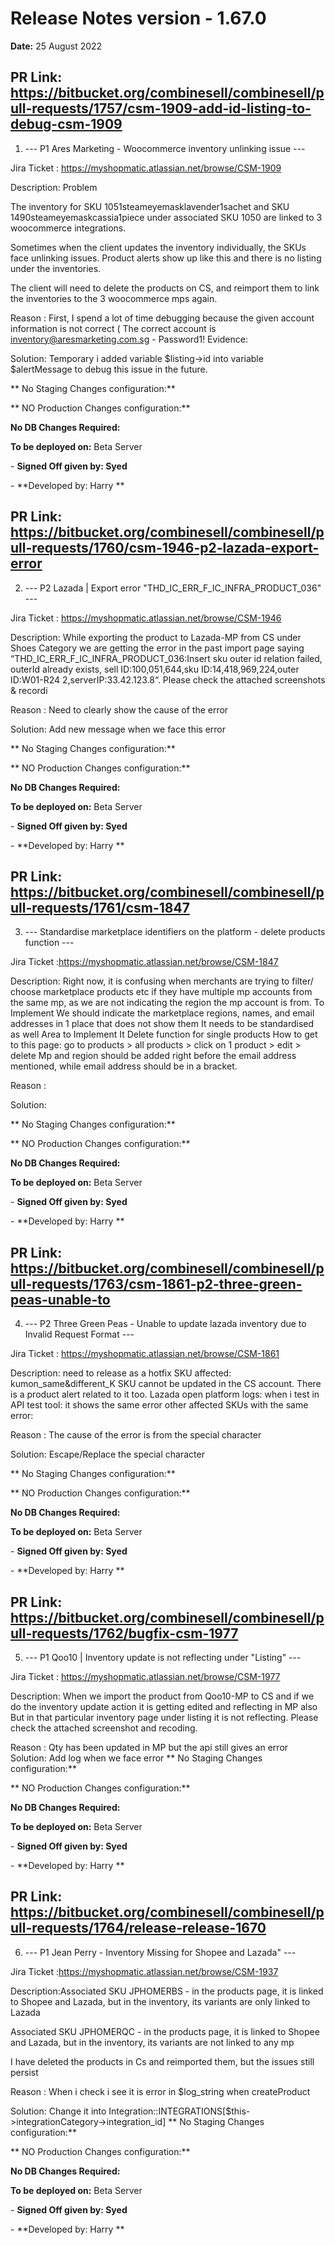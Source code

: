 # Release Notes version - 1.67.0


**Date:** 25 August 2022



## PR Link: https://bitbucket.org/combinesell/combinesell/pull-requests/1757/csm-1909-add-id-listing-to-debug-csm-1909

1. --- P1 Ares Marketing - Woocommerce inventory unlinking issue ---

Jira Ticket : https://myshopmatic.atlassian.net/browse/CSM-1909

Description: Problem

The inventory for SKU 1051steameyemasklavender1sachet and SKU 1490steameyemaskcassia1piece under associated SKU 1050 are linked to 3 woocommerce integrations. 

Sometimes when the client updates the inventory individually, the SKUs face unlinking issues. Product alerts show up like this and there is no listing under the inventories. 

The client will need to delete the products on CS, and reimport them to link the inventories to the 3 woocommerce mps again.

Reason : First, I spend a lot of time debugging because the given account information is not correct ( The correct account is inventory@aresmarketing.com.sg - Password1! Evidence:

Solution: Temporary i added variable $listing->id into variable $alertMessage to debug this issue in the future. 

** No Staging Changes configuration:**


** NO Production Changes configuration:**


**No DB Changes Required:**


**To be deployed on:** Beta Server


\- **Signed Off given by: Syed**


\- **Developed by: Harry **

## PR Link:  https://bitbucket.org/combinesell/combinesell/pull-requests/1760/csm-1946-p2-lazada-export-error

2. --- P2 Lazada | Export error "THD_IC_ERR_F_IC_INFRA_PRODUCT_036" ---

Jira Ticket : https://myshopmatic.atlassian.net/browse/CSM-1946

Description: While exporting the product to Lazada-MP from CS under Shoes Category we are getting the error in the past import page saying “THD_IC_ERR_F_IC_INFRA_PRODUCT_036:Insert sku outer id relation failed, outerId already exists, sell ID:100,051,644,sku ID:14,418,969,224,outer ID:W01-R24 2,serverIP:33.42.123.8“. Please check the attached screenshots & recordi


Reason : Need to clearly show the cause of the error

Solution:  Add new message when we face this error

** No Staging Changes configuration:**


** NO Production Changes configuration:**


**No DB Changes Required:**


**To be deployed on:** Beta Server


\- **Signed Off given by: Syed**


\- **Developed by: Harry **

## PR Link: https://bitbucket.org/combinesell/combinesell/pull-requests/1761/csm-1847

3. --- Standardise marketplace identifiers on the platform - delete products function ---

Jira Ticket :https://myshopmatic.atlassian.net/browse/CSM-1847

Description: Right now, it is confusing when merchants are trying to filter/ choose marketplace products etc if they have multiple mp accounts from the same mp, as we are not indicating the region the mp account is from.
To Implement
We should indicate the marketplace regions, names, and email addresses in 1 place that does not show them
It needs to be standardised as well
Area to Implement It
Delete function for single products
How to get to this page: go to products > all products > click on 1 product > edit > delete
Mp and region should be added right before the email address mentioned, while email address should be in a bracket.

Reason :

Solution:  

** No Staging Changes configuration:**


** NO Production Changes configuration:**


**No DB Changes Required:**


**To be deployed on:** Beta Server


\- **Signed Off given by: Syed**


\- **Developed by: Harry **

## PR Link: https://bitbucket.org/combinesell/combinesell/pull-requests/1763/csm-1861-p2-three-green-peas-unable-to

4. --- P2 Three Green Peas - Unable to update lazada inventory due to Invalid Request Format ---

Jira Ticket : https://myshopmatic.atlassian.net/browse/CSM-1861

Description: need to release as a hotfix 
    SKU affected: kumon_same&different_K
    SKU cannot be updated in the CS account. There is a product alert related to it too. 
    Lazada open platform logs:
    when i test in API test tool:
    it shows the same error
    other affected SKUs with the same error:

Reason : The cause of the error is from the special character

Solution:   Escape/Replace the special character

** No Staging Changes configuration:**


** NO Production Changes configuration:**


**No DB Changes Required:**


**To be deployed on:** Beta Server


\- **Signed Off given by: Syed**


\- **Developed by: Harry **

## PR Link: https://bitbucket.org/combinesell/combinesell/pull-requests/1762/bugfix-csm-1977

5. --- P1 Qoo10 | Inventory update is not reflecting under "Listing" ---

Jira Ticket : https://myshopmatic.atlassian.net/browse/CSM-1977

Description: When we import the product from Qoo10-MP to CS and if we do the inventory update action it is getting edited and reflecting in MP also But in that particular inventory page under listing it is not reflecting. Please check the attached screenshot and recoding.

Reason : Qty has been updated in MP but the api still gives an error
Solution:  Add log when we face error
** No Staging Changes configuration:**


** NO Production Changes configuration:**


**No DB Changes Required:**


**To be deployed on:** Beta Server


\- **Signed Off given by: Syed**


\- **Developed by: Harry **
## PR Link: https://bitbucket.org/combinesell/combinesell/pull-requests/1764/release-release-1670

6. --- P1 Jean Perry - Inventory Missing for Shopee and Lazada" ---

Jira Ticket :https://myshopmatic.atlassian.net/browse/CSM-1937

Description:Associated SKU JPHOMERBS - in the products page, it is linked to Shopee and Lazada, but in the inventory, its variants are only linked to Lazada

Associated SKU JPHOMERQC - in the products page, it is linked to Shopee and Lazada, but in the inventory, its variants are not linked to any mp

I have deleted the products in Cs and reimported them, but the issues still persist

Reason : When i check i see it is error in $log_string when createProduct 

Solution:  Change it into Integration::INTEGRATIONS[$this->integrationCategory->integration_id]
** No Staging Changes configuration:**


** NO Production Changes configuration:**


**No DB Changes Required:**


**To be deployed on:** Beta Server


\- **Signed Off given by: Syed**


\- **Developed by: Harry **
